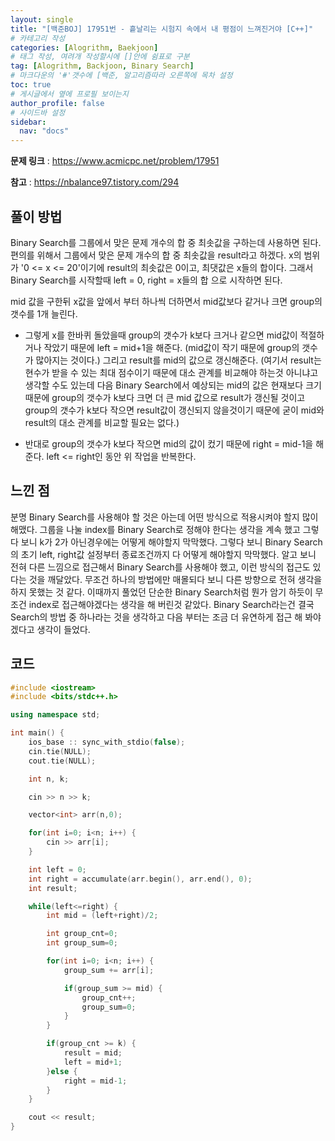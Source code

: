 ```yaml
---
layout: single
title: "[백준BOJ] 17951번 - 흩날리는 시험지 속에서 내 평점이 느껴진거야 [C++]"
# 카테고리 작성
categories: [Alogrithm, Baekjoon]
# 태그 작성, 여려개 작성할시에 []안에 쉼표로 구분
tag: [Alogrithm, Backjoon, Binary Search]
# 마크다운의 '#'갯수에 [백준, 알고리즘따라 오른쪽에 목차 설정
toc: true
# 게시글에서 옆에 프로필 보이는지
author_profile: false
# 사이드바 설정
sidebar:
  nav: "docs"
---
```


**문제 링크** : <https://www.acmicpc.net/problem/17951>

**참고** : <https://nbalance97.tistory.com/294>

## 풀이 방법

Binary Search를 그룹에서 맞은 문제 개수의 합 중 최솟값을 구하는데 사용하면 된다.
편의를 위해서 그룹에서 맞은 문제 개수의 합 중 최솟값을 result라고 하겠다.
x의 범위가 '0 <= x <= 20'이기에 result의 최솟값은 0이고, 최댓값은 x들의 합이다.
그래서 Binary Search를 시작할때 left = 0, right = x들의 합 으로 시작하면 된다.

mid 값을 구한뒤 x값을 앞에서 부터 하나씩 더하면서 mid값보다 같거나 크면 group의 갯수를 1개 늘린다.

- 그렇게 x를 한바퀴 돌았을때 group의 갯수가 k보다 크거나 같으면 mid값이 적절하거나 작았기 때문에 left = mid+1을 해준다.
  (mid값이 작기 때문에 group의 갯수가 많아지는 것이다.)
  그리고 result를 mid의 값으로 갱신해준다.
  (여기서 result는 현수가 받을 수 있는 최대 점수이기 때문에 대소 관계를 비교해야 하는것 아니냐고 생각할 수도 있는데
  다음 Binary Search에서 예상되는 mid의 값은 현재보다 크기 때문에
  group의 갯수가 k보다 크면 더 큰 mid 값으로 result가 갱신될 것이고
  group의 갯수가 k보다 작으면 result값이 갱신되지 않을것이기 때문에 굳이 mid와 result의 대소 관계를 비교할 필요는 없다.)

* 반대로 group의 갯수가 k보다 작으면 mid의 값이 컸기 때문에 right = mid-1을 해준다.
  left <= right인 동안 위 작업을 반복한다.

## 느낀 점

분명 Binary Search를 사용해야 할 것은 아는데 어떤 방식으로 적용시켜야 할지 많이 해맸다.
그룹을 나눌 index를 Binary Search로 정해야 한다는 생각을 계속 했고 그렇다 보니 k가 2가 아닌경우에는 어떻게 해야할지 막막했다.
그렇다 보니 Binary Search의 초기 left, right값 설정부터 종료조건까지 다 어떻게 해야할지 막막했다.
알고 보니 전혀 다른 느낌으로 접근해서 Binary Search를 사용해야 했고, 이런 방식의 접근도 있다는 것을 깨달았다.
무조건 하나의 방법에만 매몰되다 보니 다른 방향으로 전혀 생각을 하지 못했는 것 같다.
이때까지 풀었던 단순한 Binary Search처럼 뭔가 암기 하듯이 무조건 index로 접근해야겠다는 생각을 해 버린것 같았다.
Binary Search라는건 결국 Search의 방법 중 하나라는 것을 생각하고 다음 부터는 조금 더 유연하게 접근 해 봐야겠다고 생각이 들었다.

## 코드

```c++
#include <iostream>
#include <bits/stdc++.h>

using namespace std;

int main() {
	ios_base :: sync_with_stdio(false);
	cin.tie(NULL);
	cout.tie(NULL);

	int n, k;

	cin >> n >> k;

	vector<int> arr(n,0);

	for(int i=0; i<n; i++) {
		cin >> arr[i];
	}

	int left = 0;
	int right = accumulate(arr.begin(), arr.end(), 0);
	int result;

	while(left<=right) {
		int mid = (left+right)/2;

		int group_cnt=0;
		int group_sum=0;

		for(int i=0; i<n; i++) {
			group_sum += arr[i];

			if(group_sum >= mid) {
				group_cnt++;
				group_sum=0;
			}
		}

		if(group_cnt >= k) {
			result = mid;
			left = mid+1;
		}else {
			right = mid-1;
		}
	}

	cout << result;
}
```
